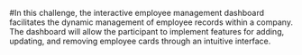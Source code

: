 #In this challenge, the interactive employee management dashboard facilitates the dynamic management of employee records within a company. The dashboard will allow the participant to implement features for adding, updating, and removing employee cards through an intuitive interface.